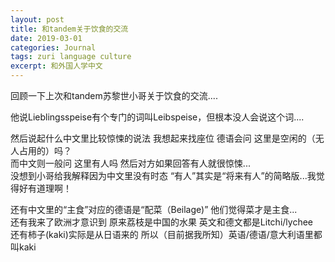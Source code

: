 ```yaml
---
layout: post
title: 和tandem关于饮食的交流
date: 2019-03-01
categories: Journal 
tags: zuri language culture
excerpt: 和外国人学中文
---
```



回顾一下上次和tandem苏黎世小哥关于饮食的交流.... 

他说Lieblingsspeise有个专门的词叫Leibspeise，但根本没人会说这个词.... 

然后说起什么中文里比较惊悚的说法 我想起来找座位 德语会问 这里是空闲的（无人占用的）吗？  
而中文则一般问 这里有人吗 然后对方如果回答有人就很惊悚...  
没想到小哥给我解释因为中文里没有时态 “有人”其实是“将来有人”的简略版...我觉得好有道理啊！ 

还有中文里的“主食”对应的德语是“配菜（Beilage)” 他们觉得菜才是主食...  
还有我来了欧洲才意识到 原来荔枝是中国的水果 英文和德文都是Litchi/lychee  
还有柿子(kaki)实际是从日语来的 所以（目前据我所知）英语/德语/意大利语里都叫kaki